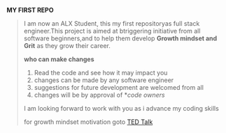 **MY FIRST REPO**
>
>I am now an ALX Student, this my first repositoryas full stack engineer.This project is aimed at btriggering initiative from all software beginners,and to help them develop **Growth mindset and Grit** as they grow their career.
>
>**who can make changes**
>
>1. Read the code and see how it may impact you
>2. changes can be made by any software engineer
>3. suggestions for future development are welcomed from all
>4. changes will be by approval of **code owners*
>
>I am looking forward to work with you as i advance my coding skills
>
>for growth mindset motivation goto [TED Talk](http://youtu.be/_X0mgOOSpLU)

